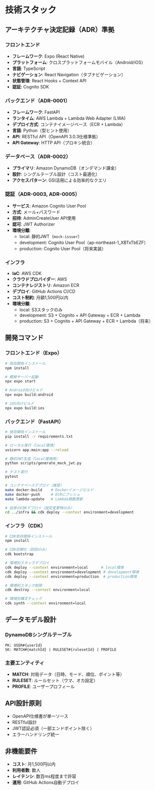 # 技術スタック

## アーキテクチャ決定記録（ADR）準拠

### フロントエンド
- **フレームワーク**: Expo (React Native)
- **プラットフォーム**: クロスプラットフォームモバイル（Android/iOS）
- **言語**: TypeScript
- **ナビゲーション**: React Navigation（タブナビゲーション）
- **状態管理**: React Hooks + Context API
- **認証**: Cognito SDK

### バックエンド（ADR-0001）
- **フレームワーク**: FastAPI
- **ランタイム**: AWS Lambda + Lambda Web Adapter (LWA)
- **デプロイ方式**: コンテナイメージベース（ECR + Lambda）
- **言語**: Python（型ヒント使用）
- **API**: RESTful API（OpenAPI 3.0.3仕様準拠）
- **API Gateway**: HTTP API（プロキシ統合）

### データベース（ADR-0002）
- **プライマリ**: Amazon DynamoDB（オンデマンド課金）
- **設計**: シングルテーブル設計（コスト最適化）
- **アクセスパターン**: GSI活用による効率的なクエリ

### 認証（ADR-0003, ADR-0005）
- **サービス**: Amazon Cognito User Pool
- **方式**: メール+パスワード
- **招待**: AdminCreateUser API使用
- **認可**: JWT Authorizer
- **環境分離**: 
  - local: 静的JWT（`mock-issuer`）
  - development: Cognito User Pool（ap-northeast-1_XBTxTbEZF）
  - production: Cognito User Pool（将来実装）

### インフラ
- **IaC**: AWS CDK
- **クラウドプロバイダー**: AWS
- **コンテナレジストリ**: Amazon ECR
- **デプロイ**: GitHub Actions CI/CD
- **コスト制約**: 月額1,500円以内
- **環境分離**: 
  - local: S3スタックのみ
  - development: S3 + Cognito + API Gateway + ECR + Lambda
  - production: S3 + Cognito + API Gateway + ECR + Lambda（将来）

## 開発コマンド

### フロントエンド（Expo）
```bash
# 依存関係インストール
npm install

# 開発サーバー起動
npx expo start

# Android向けビルド
npx expo build:android

# iOS向けビルド
npx expo build:ios
```

### バックエンド（FastAPI）
```bash
# 依存関係インストール
pip install -r requirements.txt

# ローカル実行（local環境）
uvicorn app.main:app --reload

# 静的JWT生成（local環境用）
python scripts/generate_mock_jwt.py

# テスト実行
pytest

# コンテナベースデプロイ（推奨）
make docker-build    # Dockerイメージビルド
make docker-push     # ECRにプッシュ
make lambda-update   # Lambda関数更新

# 従来のCDKデプロイ（設定変更時のみ）
cd ../infra && cdk deploy --context environment=development
```

### インフラ（CDK）
```bash
# CDK依存関係インストール
npm install

# CDK初期化（初回のみ）
cdk bootstrap

# 環境別スタックデプロイ
cdk deploy --context environment=local      # local環境
cdk deploy --context environment=development # development環境
cdk deploy --context environment=production  # production環境

# 環境別スタック削除
cdk destroy --context environment=local

# 環境別構文チェック
cdk synth --context environment=local
```

## データモデル設計

### DynamoDBシングルテーブル
```
PK: USER#{userId}
SK: MATCH#{matchId} | RULESET#{rulesetId} | PROFILE
```

### 主要エンティティ
- **MATCH**: 対局データ（日時、モード、順位、ポイント等）
- **RULESET**: ルールセット（ウマ、オカ設定）
- **PROFILE**: ユーザープロフィール

## API設計原則
- OpenAPI仕様書が単一ソース
- RESTful設計
- JWT認証必須（一部エンドポイント除く）
- エラーハンドリング統一

## 非機能要件
- **コスト**: 月1,500円以内
- **利用者数**: 数人
- **レイテンシ**: 数百ms程度まで許容
- **運用**: GitHub Actions自動デプロイ